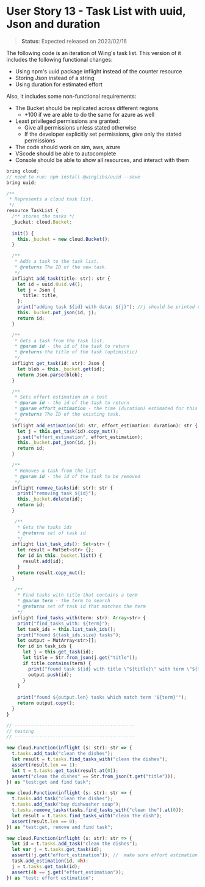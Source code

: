 # User Story 13 - Task List with uuid, Json and duration

> **Status**: Expected released on 2023/02/16

The following code is an iteration of Wing's task list.
This version of it includes the following functional changes:
- Using npm's uuid package inflight instead of the counter resource 
- Storing Json instead of a string
- Using duration for estimated effort

Also, it includes some non-functional requirements: 
- The Bucket should be replicated across different regions 
  - +100 if we are able to do the same for azure as well
- Least privileged permissions are granted:
  - Give all permissions unless stated otherwise
  - If the developer explicitly set permissions, give only the stated permissions 
- The code should work on sim, aws, azure
- VScode should be able to autocomplete 
- Console should be able to show all resources, and interact with them



```ts (wing)
bring cloud;
// need to run: npm install @winglibs/uuid --save
bring uuid;

/**
 * Represents a cloud task list.
 */
resource TaskList {
  /** stores the tasks */
  _bucket: cloud.Bucket;
  
  init() {
    this._bucket = new cloud.Bucket();
  }

  /** 
   * Adds a task to the task list.
   * @returns The ID of the new task.
   */
  inflight add_task(title: str): str {
    let id = uuid.Uuid.v4();
    let j = Json { 
      title: title, 
    };
    print("adding task ${id} with data: ${j}"); //j should be printed out nicely 
    this._bucket.put_json(id, j);
    return id;
  }

  /** 
   * Gets a task from the task list.
   * @param id - the id of the task to return
   * @returns the title of the task (optimistic)
   */
  inflight get_task(id: str): Json {
    let blob = this._bucket.get(id);
    return Json.parse(blob);
  }

  /** 
   * Sets effort estimation on a test
   * @param id - the id of the task to return
   * @param effort_estimation - the time (duration) estimated for this task
   * @returns The ID of the existing task.
   */
  inflight add_estimation(id: str, effort_estimation: duration): str {
    let j = this.get_task(id).copy_mut();
    j.set("effort_estimation", effort_estimation);
    this._bucket.put_json(id, j);
    return id;
  }

  /** 
   * Removes a task from the list
   * @param id - the id of the task to be removed
   */
  inflight remove_tasks(id: str): str {
    print("removing task ${id}");
    this._bucket.delete(id);
    return id;
  }

   /** 
    * Gets the tasks ids 
    * @returns set of task id
    */
  inflight list_task_ids(): Set<str> {
    let result = MutSet<str> {};
    for id in this._bucket.list() {
      result.add(id);
    }
    return result.copy_mut();
  }

   /** 
    * Find tasks with title that contains a term
    * @param term - the term to search
    * @returns set of task id that matches the term
    */
  inflight find_tasks_with(term: str): Array<str> {
    print("find_tasks_with: ${term}");
    let task_ids = this.list_task_ids();
    print("found ${task_ids.size} tasks");
    let output = MutArray<str>[];
    for id in task_ids {
      let j = this.get_task(id); 
      let title = Str.from_json(j.get("title"));
      if title.contains(term) { 
        print("found task ${id} with title \"${title}\" with term \"${term}\"");
        output.push(id);
      }
    }
    
    print("found ${output.len} tasks which match term '${term}'");
    return output.copy();
  }
}

// --------------------------------------------
// testing
// --------------------------------------------

new cloud.Function(inflight (s: str): str => {
  t.tasks.add_task("clean the dishes");
  let result = t.tasks.find_tasks_with("clean the dishes");
  assert(result.len == 1);
  let t = t.tasks.get_task(result.at(0));
  assert("clean the dishes" == Str.from_json(t.get("title")));
}) as "test:get and find task";

new cloud.Function(inflight (s: str): str => {
  t.tasks.add_task("clean the dishes");
  t.tasks.add_task("buy dishwasher soap");
  t.tasks.remove_tasks(tasks.find_tasks_with("clean the").at(0));
  let result = t.tasks.find_tasks_with("clean the dish");
  assert(result.len == 0);
}) as "test:get, remove and find task";

new cloud.Function(inflight (s: str): str => {
  let id = t.tasks.add_task("clean the dishes");
  let var j = t.tasks.get_task(id);
  assert(!j.get("effort_estimation")); //  make sure effort estimation default nil
  task.add_estimation(id, 4h);
  j = t.tasks.get_task(id);
  assert(4h == j.get("effort_estimation"));
}) as "test: effort estimation";
```

